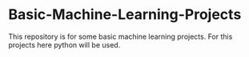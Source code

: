 # Basic-Machine-Learning-Projects
This repository is for some basic machine learning projects.
For this projects here python will be used. 
